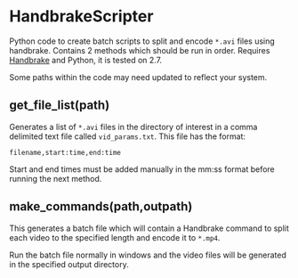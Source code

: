 # HandbrakeScripter

Python code to create batch scripts to split and encode `*.avi` files using handbrake. Contains 2 methods which should be run in order.
Requires [Handbrake](http://handbrake.fr/) and Python, it is tested on 2.7.

Some paths within the code may need updated to reflect your system.

## get_file_list(path)

Generates a list of `*.avi` files in the directory of interest in a comma delimited text file called `vid_params.txt`. This file has 
the format:

`filename,start:time,end:time`

Start and end times must be added manually in the mm:ss format before running the next method.

## make_commands(path,outpath)

This generates a batch file which will contain a Handbrake command to split each video to the specified length and encode
it to `*.mp4`.

Run the batch file normally in windows and the video files will be generated in the specified output directory.

